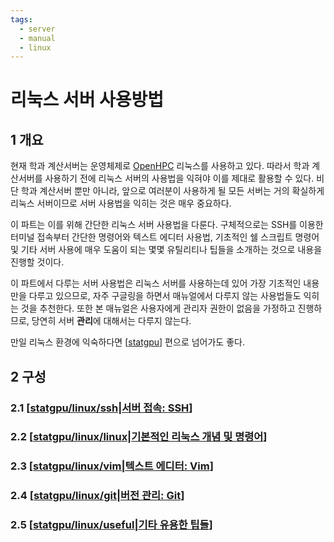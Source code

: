 ```yaml
---
tags:
  - server
  - manual
  - linux
---
```


# 리눅스 서버 사용방법

## 1 개요

현재 학과 계산서버는 운영체제로 [OpenHPC](http://openhpc.community/) 리눅스를 사용하고 있다. 따라서 학과 계산서버를 사용하기 전에 리눅스 서버의 사용법을 익혀야 이를 제대로 활용할 수 있다. 비단 학과 계산서버 뿐만 아니라, 앞으로 여러분이 사용하게 될 모든 서버는 거의 확실하게 리눅스 서버이므로 서버 사용법을 익히는 것은 매우 중요하다.

이 파트는 이를 위해 간단한 리눅스 서버 사용법을 다룬다. 구체적으로는 SSH를 이용한 터미널 접속부터 간단한 명령어와 텍스트 에디터 사용법, 기초적인 쉘 스크립트 명령어 및 기타 서버 사용에 매우 도움이 되는 몇몇 유틸리티나 팁들을 소개하는 것으로 내용을 진행할 것이다.

이 파트에서 다루는 서버 사용법은 리눅스 서버를 사용하는데 있어 가장 기초적인 내용만을 다루고 있으므로, 자주 구글링을 하면서 매뉴얼에서 다루지 않는 사용법들도 익히는 것을 추천한다. 또한 본 매뉴얼은 사용자에게 관리자 권한이 없음을 가정하고 진행하므로, 당연히 서버 **관리**에 대해서는 다루지 않는다.

 만일 리눅스 환경에 익숙하다면 [[statgpu]] 편으로 넘어가도 좋다.
 
## 2 구성
 
### 2.1 [[statgpu/linux/ssh|서버 접속: SSH]]

### 2.2 [[statgpu/linux/linux|기본적인 리눅스 개념 및 명령어]]

### 2.3 [[statgpu/linux/vim|텍스트 에디터: Vim]]

### 2.4 [[statgpu/linux/git|버전 관리: Git]]

### 2.5 [[statgpu/linux/useful|기타 유용한 팁들]]

[//begin]: # "Autogenerated link references for markdown compatibility"
[statgpu]: statgpu.md "학과 계산서버 사용법"
[statgpu/linux/ssh|서버 접속: SSH]: linux/ssh.md "서버 접속: SSH"
[statgpu/linux/linux|기본적인 리눅스 개념 및 명령어]: linux/linux.md "기본적인 리눅스 개념 및 명령어"
[statgpu/linux/vim|텍스트 에디터: Vim]: linux/vim.md "텍스트 에디터: Vim"
[statgpu/linux/git|버전 관리: Git]: linux/git.md "버전 관리: Git^git-ref"
[statgpu/linux/useful|기타 유용한 팁들]: linux/useful.md "기타 유용한 팁들"
[//end]: # "Autogenerated link references"